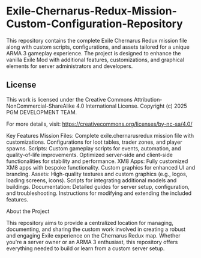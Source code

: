 # Exile-Chernarus-Redux-Mission-Custom-Configuration-Repository
This repository contains the complete Exile Chernarus Redux mission file along with custom scripts, configurations, and assets tailored for a unique ARMA 3 gameplay experience. The project is designed to enhance the vanilla Exile Mod with additional features, customizations, and graphical elements for server administrators and developers.

## License

This work is licensed under the Creative Commons Attribution-NonCommercial-ShareAlike 4.0 International License.
Copyright (c) 2025 PGM DEVELOPMENT TEAM.

For more details, visit: https://creativecommons.org/licenses/by-nc-sa/4.0/

Key Features
    Mission Files:
        Complete exile.chernarusredux mission file with customizations.
        Configurations for loot tables, trader zones, and player spawns.
    Scripts:
        Custom gameplay scripts for events, automation, and quality-of-life improvements.
        Optimized server-side and client-side functionalities for stability and performance.
    XM8 Apps:
        Fully customized XM8 apps with bespoke functionality.
        Custom graphics for enhanced UI and branding.
    Assets:
        High-quality textures and custom graphics (e.g., logos, loading screens, icons).
        Scripts for integrating additional models and buildings.
    Documentation:
        Detailed guides for server setup, configuration, and troubleshooting.
        Instructions for modifying and extending the included features.

About the Project

This repository aims to provide a centralized location for managing, documenting, and sharing the custom work involved in creating a robust and engaging Exile experience on the Chernarus Redux map. Whether you're a server owner or an ARMA 3 enthusiast, this repository offers everything needed to build or learn from a custom server setup.
